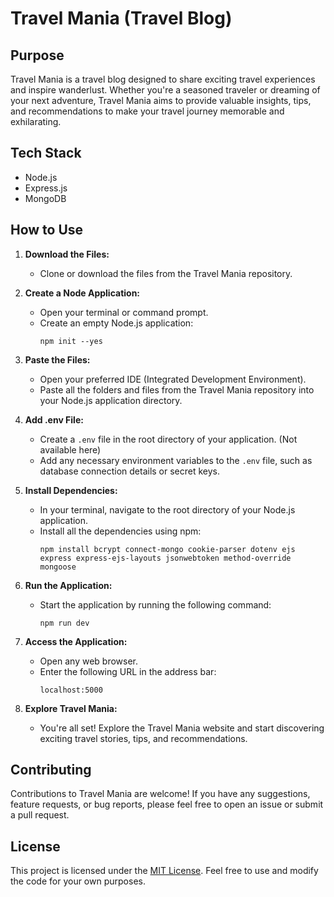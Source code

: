 # Travel Mania (Travel Blog)

## Purpose
Travel Mania is a travel blog designed to share exciting travel experiences and inspire wanderlust. Whether you're a seasoned traveler or dreaming of your next adventure, Travel Mania aims to provide valuable insights, tips, and recommendations to make your travel journey memorable and exhilarating.

## Tech Stack
- Node.js
- Express.js
- MongoDB

## How to Use
1. **Download the Files:**
   - Clone or download the files from the Travel Mania repository.

2. **Create a Node Application:**
   - Open your terminal or command prompt.
   - Create an empty Node.js application:
     ```
     npm init --yes
     ```

3. **Paste the Files:**
   - Open your preferred IDE (Integrated Development Environment).
   - Paste all the folders and files from the Travel Mania repository into your Node.js application directory.

4. **Add .env File:**
   - Create a `.env` file in the root directory of your application. (Not available here)
   - Add any necessary environment variables to the `.env` file, such as database connection details or secret keys.

5. **Install Dependencies:**
   - In your terminal, navigate to the root directory of your Node.js application.
   - Install all the dependencies using npm:
     ```
     npm install bcrypt connect-mongo cookie-parser dotenv ejs express express-ejs-layouts jsonwebtoken method-override mongoose
     ```

6. **Run the Application:**
   - Start the application by running the following command:
     ```
     npm run dev
     ```

7. **Access the Application:**
   - Open any web browser.
   - Enter the following URL in the address bar:
     ```
     localhost:5000
     ```

8. **Explore Travel Mania:**
   - You're all set! Explore the Travel Mania website and start discovering exciting travel stories, tips, and recommendations.

## Contributing
Contributions to Travel Mania are welcome! If you have any suggestions, feature requests, or bug reports, please feel free to open an issue or submit a pull request.

## License
This project is licensed under the [MIT License](LICENSE). Feel free to use and modify the code for your own purposes.
